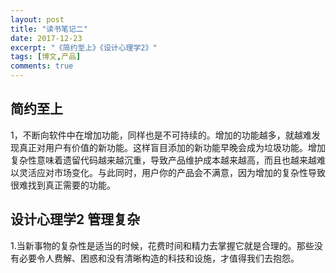 ```yaml
---
layout: post
title: "读书笔记二"
date: 2017-12-23
excerpt: "《简约至上》《设计心理学2》"
tags: [博文,产品]
comments: true
---
```


## 简约至上

1，不断向软件中在增加功能，同样也是不可持续的。增加的功能越多，就越难发现真正对用户有价值的新功能。这样盲目添加的新功能早晚会成为垃圾功能。增加复杂性意味着遗留代码越来越沉重，导致产品维护成本越来越高，而且也越来越难以灵活应对市场变化。与此同时，用户你的产品会不满意，因为增加的复杂性导致很难找到真正需要的功能。

## 设计心理学2 管理复杂

1.当新事物的复杂性是适当的时候，花费时间和精力去掌握它就是合理的。那些没有必要令人费解、困惑和没有清晰构造的科技和设施，才值得我们去抱怨。







